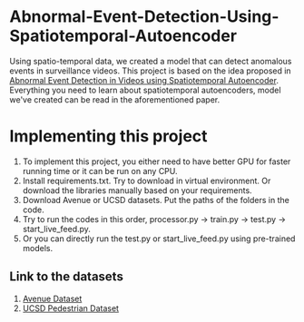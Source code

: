 # Abnormal-Event-Detection-Using-Spatiotemporal-Autoencoder
Using spatio-temporal data, we created a model that can detect anomalous events in surveillance videos. This project is based on the idea proposed in [Abnormal Event Detection in Videos using Spatiotemporal Autoencoder](https://arxiv.org/pdf/1701.01546.pdf). Everything you need to learn about spatiotemporal autoencoders, model we've created can be read in the aforementioned paper.

# Implementing this project
1. To implement this project, you either need to have better GPU for faster running time or it can be run on any CPU.
2. Install requirements.txt. Try to download in virtual environment. Or download the libraries manually based on your requirements.
3. Download Avenue or UCSD datasets. Put the paths of the folders in the code.
4. Try to run the codes in this order, processor.py -> train.py -> test.py -> start_live_feed.py.
5. Or you can directly run the test.py or start_live_feed.py using pre-trained models.

## Link to the datasets
1. [Avenue Dataset](http://www.cse.cuhk.edu.hk/leojia/projects/detectabnormal/dataset.html)
2. [UCSD Pedestrian Dataset](http://www.svcl.ucsd.edu/projects/anomaly/dataset.html)
